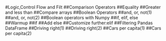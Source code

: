 #Logic,Control Flow and Filt
##Comparison Operators
##Equality
##Greater and less than
##Compare arrays
##Boolean Operators
##and, or, not(1)
##and, or, not(2)
##Boolean operators with Numpy
##if, elif, else
##Warmup
##if
##Add else
##Customize further:elif
##Filtering Pandas DataFrame
##Driving right(1)
##Driving right(2)
##Cars per capita(1)
##Cars per capita(2)


